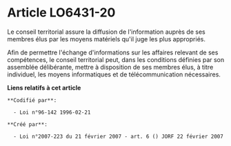 # Article LO6431-20

Le conseil territorial assure la diffusion de l'information auprès de ses membres élus par les moyens matériels qu'il juge
les plus appropriés.

Afin de permettre l'échange d'informations sur les affaires relevant de ses compétences, le conseil territorial peut, dans
les conditions définies par son assemblée délibérante, mettre à disposition de ses membres élus, à titre individuel, les
moyens informatiques et de télécommunication nécessaires.

**Liens relatifs à cet article**

	**Codifié par**:

	  - Loi n°96-142 1996-02-21

	**Créé par**:

	  - Loi n°2007-223 du 21 février 2007 - art. 6 () JORF 22 février 2007
